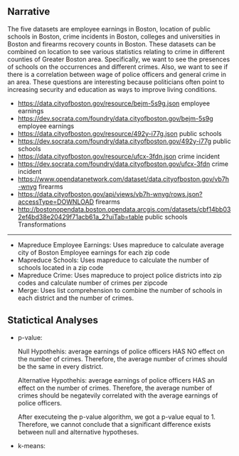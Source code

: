 Narrative
---------

The five datasets are employee earnings in Boston, location of public schools in Boston, crime incidents in Boston, colleges and universities in Boston and firearms recovery counts in Boston. These datasets can be combined on location to see various statistics relating to crime in different counties of Greater Boston area. Specifically, we want to see the presences of schools on the occurrences and different crimes. Also, we want to see if there is a correlation between wage of police officers and general crime in an area. These questions are interesting because politicians often point to increasing security and education as ways to improve living conditions.

* https://data.cityofboston.gov/resource/bejm-5s9g.json employee earnings
 * https://dev.socrata.com/foundry/data.cityofboston.gov/bejm-5s9g employee earnings
* https://data.cityofboston.gov/resource/492y-i77g.json public schools
 * https://dev.socrata.com/foundry/data.cityofboston.gov/492y-i77g public schools
* https://data.cityofboston.gov/resource/ufcx-3fdn.json crime incident
 * https://dev.socrata.com/foundry/data.cityofboston.gov/ufcx-3fdn crime incident
* https://www.opendatanetwork.com/dataset/data.cityofboston.gov/vb7h-wnyg firearms
 * https://data.cityofboston.gov/api/views/vb7h-wnyg/rows.json?accessType=DOWNLOAD firearms
* http://bostonopendata.boston.opendata.arcgis.com/datasets/cbf14bb032ef4bd38e20429f71acb61a_2?uiTab=table   public schools
Transformations
---------

* Mapreduce Employee Earnings: Uses mapreduce to calculate average city of Boston Employee earnings for each zip code
* Mapreduce Schools: Uses mapreduce to calculate the number of schools located in a zip code
* Mapreduce Crime: Uses mapreduce to project police districts into zip codes and calculate number of crimes per zipcode
* Merge: Uses list comprehension to combine the number of schools in each district and the number of crimes.

Statictical Analyses
---------
* p-value:

    Null Hypothehis: average earnings of police officers HAS NO effect on the number of crimes. Therefore, the average           number of crimes should be the same in every district.

    Alternative Hypothehis: average earnings of police officers HAS an effect on the number of crimes. Therefore, the           average number of crimes should be negatevily correlated with the average earnings of police officers.

    After executeing the p-value algorithm, we got a p-value equal to 1. Therefore, we cannot conclude that a significant       difference exists between null and alternative hypotheses. 

* k-means:
